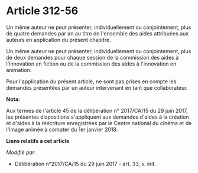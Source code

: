 # Article 312-56

Un même auteur ne peut présenter, individuellement ou conjointement, plus de quatre demandes par an au titre de l'ensemble
des aides attribuées aux auteurs en application du présent chapitre.

Un même auteur ne peut présenter, individuellement ou conjointement, plus de deux demandes pour chaque session de la
commission des aides à l'innovation en fiction ou de la commission des aides à l'innovation en animation.

Pour l'application du présent article, ne sont pas prises en compte les demandes présentées par un auteur intervenant en tant
que collaborateur.

**Nota:**

Aux termes de l'article 45 de la délibération n° 2017/CA/15 du 29 juin 2017, les présentes dispositions s'appliquent aux
demandes d'aides à la création et d'aides à la réécriture enregistrées par le Centre national du cinéma et de l'image animée
à compter du 1er janvier 2018.

**Liens relatifs à cet article**

_Modifié par_:

  - Délibération n°2017/CA/15 du 29 juin 2017 - art. 33, v. init.
